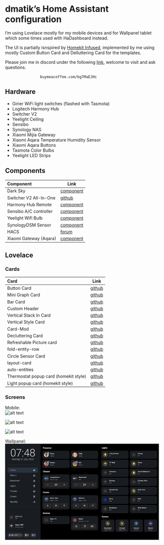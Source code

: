# dmatik’s Home Assistant configuration

I’m using Lovelace mostly for my mobile devices and for Wallpanel tablet which some times used with HaDashboard instead.

The UI is partially isnspired by [Homekit Infused](https://github.com/jimz011/homekit-infused), implemented by me using mostly Custom Button Card and Delluttering Card for the templates.

Please join me in discord under the following [link](https://discord.gg/ayZ3Kkg), welcome to visit and ask questions.

                    buymeacoffee.com/bg7MaEJHc                

## Hardware
- Girier WiFi light switches (flashed with Tasmota)
- Logitech Harmony Hub
- Switcher V2
- Yeelight Ceiling
- Sensibo
- Synology NAS
- Xiaomi Mijia Gateway
- Xiaomi Aqara Temperature Humidity Sensor
- Xiaomi Aqara Buttons
- Tasmota Color Bulbs
- Yeelight LED Strips

## Components

| Component | Link |
| :-------- | ---- |
| Dark Sky | [component](https://www.home-assistant.io/components/weather.darksky/) |
| Switcher V2 All-In-One | [github](https://github.com/TomerFi/home-assistant-custom-components/tree/master/switcher_aio) |
| Harmony Hub Remote | [component](https://www.home-assistant.io/components/harmony/) |
| Sensibo A/C controller | [component](https://www.home-assistant.io/components/sensibo/) |
| Yeelight Wifi Bulb | [component](https://www.home-assistant.io/components/yeelight/) |
| SynologyDSM Sensor | [component](https://www.home-assistant.io/components/synologydsm/) |
| HACS | [forum](https://community.home-assistant.io/t/custom-component-hacs/121727) |
| Xiaomi Gateway (Aqara) | [component](https://www.home-assistant.io/components/xiaomi_aqara/) |

## Lovelace
### Cards

| Card | Link |
| :--- | ---- |
| Button Card | [github](https://github.com/custom-cards/button-card) |
| Mini Graph Card | [github](https://github.com/kalkih/mini-graph-card) |
| Bar Card | [github](https://github.com/custom-cards/bar-card) |
| Custom Header | [github](https://github.com/maykar/custom-header) |
| Vertical Stack In Card | [github](https://github.com/custom-cards/vertical-stack-in-card) |
| Vertical Style Card | [github](https://github.com/matisaul/vertical-style-card) |
| Card-Mod | [github](https://github.com/thomasloven/lovelace-card-mod) |
| Decluttering Card | [github](https://github.com/custom-cards/decluttering-card) |
| Refreshable Picture card | [github](https://github.com/dimagoltsman/refreshable-picture-card) |
| fold-entity-row | [github](https://github.com/thomasloven/lovelace-fold-entity-row) |
| Circle Sensor Card | [github](https://github.com/custom-cards/circle-sensor-card) |
| layout-card | [github](https://github.com/thomasloven/lovelace-layout-card) |
| auto-entities | [github](https://github.com/thomasloven/lovelace-auto-entities) |
| Thermostat popup card (homekit style) | [github](https://github.com/DBuit/thermostat-popup-card) |
| Light popup card (homekit style) | [github](https://github.com/DBuit/light-popup-card) |

### Screens

Mobile:    
![alt text](https://github.com/dmatik/homeassistant-config/blob/master/images/screens/ha_responsive.gif "Responsive UI")

![alt text](https://github.com/dmatik/homeassistant-config/blob/master/images/screens/ha_badges.gif "Badges")

![alt text](https://github.com/dmatik/homeassistant-config/blob/master/images/screens/ha_rooms.gif "Rooms")

Wallpanel:     
![alt text](https://github.com/dmatik/homeassistant-config/blob/master/images/screens/view_kiosk.png "Wallpanel")

